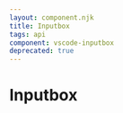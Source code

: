 ```yaml
---
layout: component.njk
title: Inputbox
tags: api
component: vscode-inputbox
deprecated: true
---
```


# Inputbox

